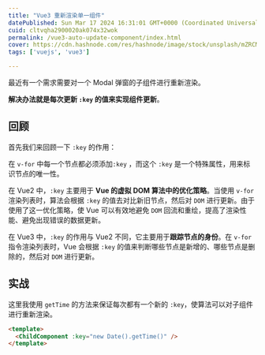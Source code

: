 ```yaml
---
title: "Vue3 重新渲染单一组件"
datePublished: Sun Mar 17 2024 16:31:01 GMT+0000 (Coordinated Universal Time)
cuid: cltvqha2900020ak074x32wok
permalink: /vue3-auto-update-component/index.html
cover: https://cdn.hashnode.com/res/hashnode/image/stock/unsplash/mZRCMPbJSPc/upload/f4bb5e19a077c86f87158437a83e9af7.jpeg
tags: ['vuejs', 'vue3']

---
```


最近有一个需求需要对一个 Modal 弹窗的子组件进行重新渲染。

**解决办法就是每次更新 `:key` 的值来实现组件更新**。

## 回顾

首先我们来回顾一下 `:key` 的作用：

在 `v-for` 中每一个节点都必须添加`:key` ，而这个 `:key` 是一个特殊属性，用来标识节点的唯一性。

在 Vue2 中，`:key` 主要用于 **Vue 的虚拟 DOM 算法中的优化策略**。当使用 `v-for` 渲染列表时，算法会根据 `:key` 的值去对比新旧节点，然后对 `DOM` 进行更新。由于使用了这一优化策略，使 Vue 可以有效地避免 `DOM` 回流和重绘，提高了渲染性能、避免出现错误的数据更新。

在 Vue3 中，`:key` 的作用与 Vue2 不同，它主要用于**跟踪节点的身份**。在 `v-for` 指令渲染列表时，Vue 会根据 `:key` 的值来判断哪些节点是新增的、哪些节点是删除的，然后对 `DOM` 进行更新。

## 实战

这里我使用 `getTime` 的方法来保证每次都有一个新的 `:key`，使算法可以对子组件进行重新渲染。

```html
<template>
  <ChildComponent :key="new Date().getTime()" />
</template>
```
